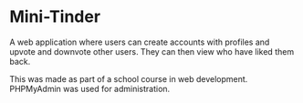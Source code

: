 # Mini-Tinder

A web application where users can create accounts with profiles and upvote and downvote other users. 
They can then view who have liked them back.

This was made as part of a school course in web development.
PHPMyAdmin was used for administration.
